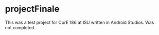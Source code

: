 # projectFinale

This was a test project for CprE 186 at ISU written in Android Studios. Was not completed. 
